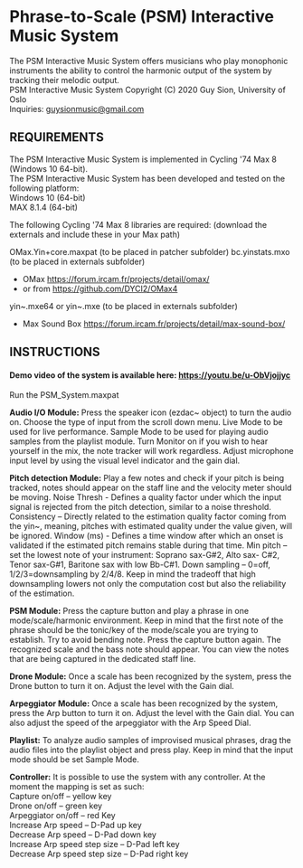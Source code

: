 # Phrase-to-Scale (PSM) Interactive Music System

The PSM Interactive Music System offers musicians who play monophonic instruments the ability to control the harmonic output of the system by tracking their melodic output.  
PSM Interactive Music System Copyright (C) 2020 Guy Sion, University of Oslo  
Inquiries: guysionmusic@gmail.com


## REQUIREMENTS
The PSM Interactive Music System is implemented in Cycling '74 Max 8 (Windows 10 64-bit).  
The PSM Interactive Music System has been developed and tested on the following platform:  
Windows 10 (64-bit)  
MAX 8.1.4 (64-bit)  

The following Cycling '74 Max 8 libraries are required:
(download the externals and include these in your Max path)

OMax.Yin+core.maxpat (to be placed in patcher subfolder)
bc.yinstats.mxo (to be placed in externals subfolder)
- OMax https://forum.ircam.fr/projects/detail/omax/
- or from https://github.com/DYCI2/OMax4

yin~.mxe64 or yin~.mxe (to be placed in externals subfolder)
- Max Sound Box https://forum.ircam.fr/projects/detail/max-sound-box/

## INSTRUCTIONS
#### Demo video of the system is available here: https://youtu.be/u-ObVjojjyc

Run the PSM_System.maxpat

**Audio I/O Module:**
Press the speaker icon (ezdac~ object) to turn the audio on.
Choose the type of input from the scroll down menu.
Live Mode to be used for live performance.
Sample Mode to be used for playing audio samples from the playlist module.
Turn Monitor on if you wish to hear yourself in the mix, the note tracker will work regardless.
Adjust microphone input level by using the visual level indicator and the gain dial.

**Pitch detection Module:**
Play a few notes and check if your pitch is being tracked, notes should appear on the staff line and the velocity meter should be moving.
Noise Thresh - Defines a quality factor under which the input signal is rejected from the pitch detection, similar to a noise threshold.
Consistency – Directly related to the estimation quality factor coming from the yin~, meaning, pitches with estimated quality under the value given, will be ignored.
Window (ms) - Defines a time window after which an onset is validated if the estimated pitch remains stable during that time.
Min pitch – set the lowest note of your instrument: Soprano sax-G#2, Alto sax- C#2, Tenor sax-G#1, Baritone sax with low Bb-C#1.
Down sampling – 0=off, 1/2/3=downsampling by 2/4/8. Keep in mind the tradeoff that high downsampling lowers not only the computation cost but also the reliability of the estimation.

**PSM Module:**
Press the capture button and play a phrase in one mode/scale/harmonic environment. Keep in mind that the first note of the phrase should be the tonic/key of the mode/scale you are trying to establish. Try to avoid bending note.
Press the capture button again. The recognized scale and the bass note should appear. You can view the notes that are being captured in the dedicated staff line.

**Drone Module:**
Once a scale has been recognized by the system, press the Drone button to turn it on. Adjust the level with the Gain dial.

**Arpeggiator Module:**
Once a scale has been recognized by the system, press the Arp button to turn it on. Adjust the level with the Gain dial. You can also adjust the speed of the arpeggiator with the Arp Speed Dial.

**Playlist:**
To analyze audio samples of improvised musical phrases, drag the audio files into the playlist object and press play. Keep in mind that the input mode should be set Sample Mode.

**Controller:**
It is possible to use the system with any controller. At the moment the mapping is set as such:  
Capture on/off – yellow key  
Drone on/off – green key  
Arpeggiator on/off – red Key  
Increase Arp speed – D-Pad up key  
Decrease Arp speed – D-Pad down key  
Increase Arp speed step size – D-Pad left key  
Decrease Arp speed step size – D-Pad right key  
